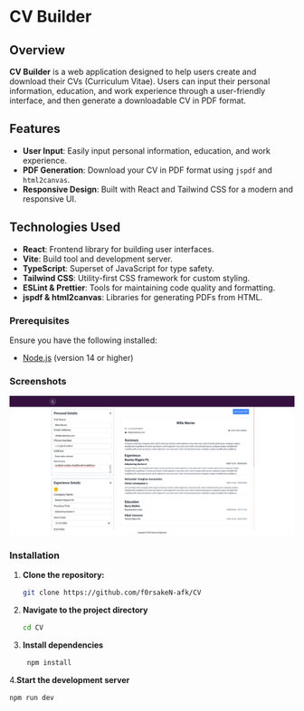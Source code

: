 # CV Builder

## Overview

**CV Builder** is a web application designed to help users create and download their CVs (Curriculum Vitae). Users can input their personal information, education, and work experience through a user-friendly interface, and then generate a downloadable CV in PDF format.

## Features

- **User Input**: Easily input personal information, education, and work experience.
- **PDF Generation**: Download your CV in PDF format using `jspdf` and `html2canvas`.
- **Responsive Design**: Built with React and Tailwind CSS for a modern and responsive UI.

## Technologies Used

- **React**: Frontend library for building user interfaces.
- **Vite**: Build tool and development server.
- **TypeScript**: Superset of JavaScript for type safety.
- **Tailwind CSS**: Utility-first CSS framework for custom styling.
- **ESLint & Prettier**: Tools for maintaining code quality and formatting.
- **jspdf & html2canvas**: Libraries for generating PDFs from HTML.

### Prerequisites

Ensure you have the following installed:

- [Node.js](https://nodejs.org/) (version 14 or higher)

### Screenshots

![preview](/src/assets/preview.png)

### Installation

1. **Clone the repository:**

   ```bash
   git clone https://github.com/f0rsakeN-afk/CV

   ```

2. **Navigate to the project directory**

   ```bash
   cd CV

   ```

3. **Install dependencies**
   ```bash
    npm install
   ```

4.**Start the development server**
  ```bash
  npm run dev
  ```

  
